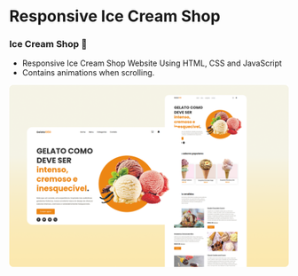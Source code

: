 # Responsive Ice Cream Shop
### Ice Cream Shop 🍦

- Responsive Ice Cream Shop Website Using HTML, CSS and JavaScript
- Contains animations when scrolling.


![Screenshot of the ice cream shop](assets/images/banner_photo.png)
